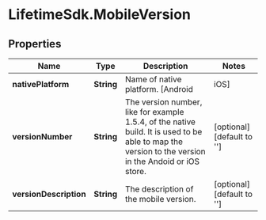 # LifetimeSdk.MobileVersion

## Properties
Name | Type | Description | Notes
------------ | ------------- | ------------- | -------------
**nativePlatform** | **String** | Name of native platform. [Android | iOS] | [optional] [default to &#39;&#39;]
**versionNumber** | **String** | The version number, like for example 1.5.4, of the native build. It is used to be able to map the version to the version in the Andoid or iOS store. | [optional] [default to &#39;&#39;]
**versionDescription** | **String** | The description of the mobile version. | [optional] [default to &#39;&#39;]


